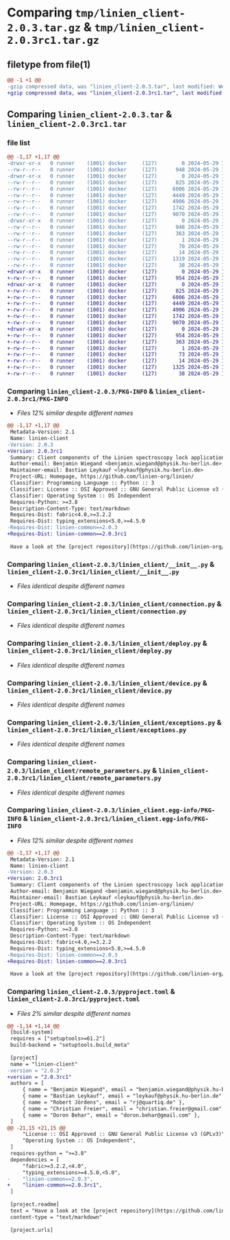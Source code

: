 # Comparing `tmp/linien_client-2.0.3.tar.gz` & `tmp/linien_client-2.0.3rc1.tar.gz`

## filetype from file(1)

```diff
@@ -1 +1 @@
-gzip compressed data, was "linien_client-2.0.3.tar", last modified: Wed May 29 12:10:01 2024, max compression
+gzip compressed data, was "linien_client-2.0.3rc1.tar", last modified: Wed May 29 11:52:25 2024, max compression
```

## Comparing `linien_client-2.0.3.tar` & `linien_client-2.0.3rc1.tar`

### file list

```diff
@@ -1,17 +1,17 @@
-drwxr-xr-x   0 runner    (1001) docker     (127)        0 2024-05-29 12:10:01.758558 linien_client-2.0.3/
--rw-r--r--   0 runner    (1001) docker     (127)      948 2024-05-29 12:10:01.758558 linien_client-2.0.3/PKG-INFO
-drwxr-xr-x   0 runner    (1001) docker     (127)        0 2024-05-29 12:10:01.758558 linien_client-2.0.3/linien_client/
--rw-r--r--   0 runner    (1001) docker     (127)      825 2024-05-29 12:09:39.000000 linien_client-2.0.3/linien_client/__init__.py
--rw-r--r--   0 runner    (1001) docker     (127)     6006 2024-05-29 12:09:39.000000 linien_client-2.0.3/linien_client/connection.py
--rw-r--r--   0 runner    (1001) docker     (127)     4449 2024-05-29 12:09:39.000000 linien_client-2.0.3/linien_client/deploy.py
--rw-r--r--   0 runner    (1001) docker     (127)     4906 2024-05-29 12:09:39.000000 linien_client-2.0.3/linien_client/device.py
--rw-r--r--   0 runner    (1001) docker     (127)     1742 2024-05-29 12:09:39.000000 linien_client-2.0.3/linien_client/exceptions.py
--rw-r--r--   0 runner    (1001) docker     (127)     9070 2024-05-29 12:09:39.000000 linien_client-2.0.3/linien_client/remote_parameters.py
-drwxr-xr-x   0 runner    (1001) docker     (127)        0 2024-05-29 12:10:01.758558 linien_client-2.0.3/linien_client.egg-info/
--rw-r--r--   0 runner    (1001) docker     (127)      948 2024-05-29 12:10:01.000000 linien_client-2.0.3/linien_client.egg-info/PKG-INFO
--rw-r--r--   0 runner    (1001) docker     (127)      363 2024-05-29 12:10:01.000000 linien_client-2.0.3/linien_client.egg-info/SOURCES.txt
--rw-r--r--   0 runner    (1001) docker     (127)        1 2024-05-29 12:10:01.000000 linien_client-2.0.3/linien_client.egg-info/dependency_links.txt
--rw-r--r--   0 runner    (1001) docker     (127)       70 2024-05-29 12:10:01.000000 linien_client-2.0.3/linien_client.egg-info/requires.txt
--rw-r--r--   0 runner    (1001) docker     (127)       14 2024-05-29 12:10:01.000000 linien_client-2.0.3/linien_client.egg-info/top_level.txt
--rw-r--r--   0 runner    (1001) docker     (127)     1319 2024-05-29 12:09:39.000000 linien_client-2.0.3/pyproject.toml
--rw-r--r--   0 runner    (1001) docker     (127)       38 2024-05-29 12:10:01.758558 linien_client-2.0.3/setup.cfg
+drwxr-xr-x   0 runner    (1001) docker     (127)        0 2024-05-29 11:52:25.962584 linien_client-2.0.3rc1/
+-rw-r--r--   0 runner    (1001) docker     (127)      954 2024-05-29 11:52:25.962584 linien_client-2.0.3rc1/PKG-INFO
+drwxr-xr-x   0 runner    (1001) docker     (127)        0 2024-05-29 11:52:25.962584 linien_client-2.0.3rc1/linien_client/
+-rw-r--r--   0 runner    (1001) docker     (127)      825 2024-05-29 11:52:11.000000 linien_client-2.0.3rc1/linien_client/__init__.py
+-rw-r--r--   0 runner    (1001) docker     (127)     6006 2024-05-29 11:52:11.000000 linien_client-2.0.3rc1/linien_client/connection.py
+-rw-r--r--   0 runner    (1001) docker     (127)     4449 2024-05-29 11:52:11.000000 linien_client-2.0.3rc1/linien_client/deploy.py
+-rw-r--r--   0 runner    (1001) docker     (127)     4906 2024-05-29 11:52:11.000000 linien_client-2.0.3rc1/linien_client/device.py
+-rw-r--r--   0 runner    (1001) docker     (127)     1742 2024-05-29 11:52:11.000000 linien_client-2.0.3rc1/linien_client/exceptions.py
+-rw-r--r--   0 runner    (1001) docker     (127)     9070 2024-05-29 11:52:11.000000 linien_client-2.0.3rc1/linien_client/remote_parameters.py
+drwxr-xr-x   0 runner    (1001) docker     (127)        0 2024-05-29 11:52:25.962584 linien_client-2.0.3rc1/linien_client.egg-info/
+-rw-r--r--   0 runner    (1001) docker     (127)      954 2024-05-29 11:52:25.000000 linien_client-2.0.3rc1/linien_client.egg-info/PKG-INFO
+-rw-r--r--   0 runner    (1001) docker     (127)      363 2024-05-29 11:52:25.000000 linien_client-2.0.3rc1/linien_client.egg-info/SOURCES.txt
+-rw-r--r--   0 runner    (1001) docker     (127)        1 2024-05-29 11:52:25.000000 linien_client-2.0.3rc1/linien_client.egg-info/dependency_links.txt
+-rw-r--r--   0 runner    (1001) docker     (127)       73 2024-05-29 11:52:25.000000 linien_client-2.0.3rc1/linien_client.egg-info/requires.txt
+-rw-r--r--   0 runner    (1001) docker     (127)       14 2024-05-29 11:52:25.000000 linien_client-2.0.3rc1/linien_client.egg-info/top_level.txt
+-rw-r--r--   0 runner    (1001) docker     (127)     1325 2024-05-29 11:52:11.000000 linien_client-2.0.3rc1/pyproject.toml
+-rw-r--r--   0 runner    (1001) docker     (127)       38 2024-05-29 11:52:25.962584 linien_client-2.0.3rc1/setup.cfg
```

### Comparing `linien_client-2.0.3/PKG-INFO` & `linien_client-2.0.3rc1/PKG-INFO`

 * *Files 12% similar despite different names*

```diff
@@ -1,17 +1,17 @@
 Metadata-Version: 2.1
 Name: linien-client
-Version: 2.0.3
+Version: 2.0.3rc1
 Summary: Client components of the Linien spectroscopy lock application.
 Author-email: Benjamin Wiegand <benjamin.wiegand@physik.hu-berlin.de>, Bastian Leykauf <leykauf@physik.hu-berlin.de>, Robert Jördens <rj@quartiq.de>, Christian Freier <christian.freier@gmail.com>, Doron Behar <doron.behar@gmail.com>
 Maintainer-email: Bastian Leykauf <leykauf@physik.hu-berlin.de>
 Project-URL: Homepage, https://github.com/linien-org/linien/
 Classifier: Programming Language :: Python :: 3
 Classifier: License :: OSI Approved :: GNU General Public License v3 (GPLv3)
 Classifier: Operating System :: OS Independent
 Requires-Python: >=3.8
 Description-Content-Type: text/markdown
 Requires-Dist: fabric<4.0,>=3.2.2
 Requires-Dist: typing_extensions<5.0,>=4.5.0
-Requires-Dist: linien-common==2.0.3
+Requires-Dist: linien-common==2.0.3rc1
 
 Have a look at the [project repository](https://github.com/linien-org/linien) for installation instructions.
```

### Comparing `linien_client-2.0.3/linien_client/__init__.py` & `linien_client-2.0.3rc1/linien_client/__init__.py`

 * *Files identical despite different names*

### Comparing `linien_client-2.0.3/linien_client/connection.py` & `linien_client-2.0.3rc1/linien_client/connection.py`

 * *Files identical despite different names*

### Comparing `linien_client-2.0.3/linien_client/deploy.py` & `linien_client-2.0.3rc1/linien_client/deploy.py`

 * *Files identical despite different names*

### Comparing `linien_client-2.0.3/linien_client/device.py` & `linien_client-2.0.3rc1/linien_client/device.py`

 * *Files identical despite different names*

### Comparing `linien_client-2.0.3/linien_client/exceptions.py` & `linien_client-2.0.3rc1/linien_client/exceptions.py`

 * *Files identical despite different names*

### Comparing `linien_client-2.0.3/linien_client/remote_parameters.py` & `linien_client-2.0.3rc1/linien_client/remote_parameters.py`

 * *Files identical despite different names*

### Comparing `linien_client-2.0.3/linien_client.egg-info/PKG-INFO` & `linien_client-2.0.3rc1/linien_client.egg-info/PKG-INFO`

 * *Files 12% similar despite different names*

```diff
@@ -1,17 +1,17 @@
 Metadata-Version: 2.1
 Name: linien-client
-Version: 2.0.3
+Version: 2.0.3rc1
 Summary: Client components of the Linien spectroscopy lock application.
 Author-email: Benjamin Wiegand <benjamin.wiegand@physik.hu-berlin.de>, Bastian Leykauf <leykauf@physik.hu-berlin.de>, Robert Jördens <rj@quartiq.de>, Christian Freier <christian.freier@gmail.com>, Doron Behar <doron.behar@gmail.com>
 Maintainer-email: Bastian Leykauf <leykauf@physik.hu-berlin.de>
 Project-URL: Homepage, https://github.com/linien-org/linien/
 Classifier: Programming Language :: Python :: 3
 Classifier: License :: OSI Approved :: GNU General Public License v3 (GPLv3)
 Classifier: Operating System :: OS Independent
 Requires-Python: >=3.8
 Description-Content-Type: text/markdown
 Requires-Dist: fabric<4.0,>=3.2.2
 Requires-Dist: typing_extensions<5.0,>=4.5.0
-Requires-Dist: linien-common==2.0.3
+Requires-Dist: linien-common==2.0.3rc1
 
 Have a look at the [project repository](https://github.com/linien-org/linien) for installation instructions.
```

### Comparing `linien_client-2.0.3/pyproject.toml` & `linien_client-2.0.3rc1/pyproject.toml`

 * *Files 2% similar despite different names*

```diff
@@ -1,14 +1,14 @@
 [build-system]
 requires = ["setuptools>=61.2"]
 build-backend = "setuptools.build_meta"
 
 [project]
 name = "linien-client"
-version = "2.0.3"
+version = "2.0.3rc1"
 authors = [
     { name = "Benjamin Wiegand", email = "benjamin.wiegand@physik.hu-berlin.de" },
     { name = "Bastian Leykauf", email = "leykauf@physik.hu-berlin.de" },
     { name = "Robert Jördens", email = "rj@quartiq.de" },
     { name = "Christian Freier", email = "christian.freier@gmail.com" },
     { name = "Doron Behar", email = "doron.behar@gmail.com" },
 ]
@@ -21,15 +21,15 @@
     "License :: OSI Approved :: GNU General Public License v3 (GPLv3)",
     "Operating System :: OS Independent",
 ]
 requires-python = ">=3.8"
 dependencies = [
     "fabric>=3.2.2,<4.0",
     "typing_extensions>=4.5.0,<5.0",
-    "linien-common==2.0.3",
+    "linien-common==2.0.3rc1",
 ]
 
 [project.readme]
 text = "Have a look at the [project repository](https://github.com/linien-org/linien) for installation instructions."
 content-type = "text/markdown"
 
 [project.urls]
```


